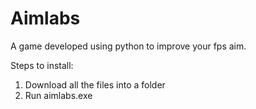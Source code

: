 # Aimlabs
A game developed using python to improve your fps aim.

Steps to install:

1. Download all the files into a folder
2. Run aimlabs.exe
